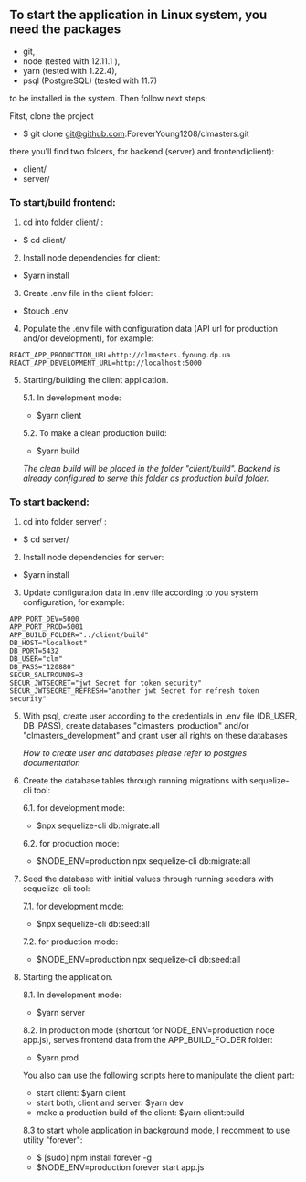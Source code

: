 ## To start the application in Linux system, you need the packages
  - git,
  - node (tested with 12.11.1 ),
  - yarn (tested with 1.22.4),
  - psql (PostgreSQL) (tested with 11.7)

 to be installed in the system. Then follow next steps:

Fitst, clone the project 
- $ git clone git@github.com:ForeverYoung1208/clmasters.git

there you'll find two folders, for backend (server) and frontend(client):

- client/
- server/


### To start/build frontend:

1. cd into folder client/ :
- $ cd client/

2. Install node dependencies for client:
- $yarn install

3. Create .env file in the client folder:
- $touch .env

4. Populate the .env file with configuration data (API url for production and/or development), for example:
```
REACT_APP_PRODUCTION_URL=http://clmasters.fyoung.dp.ua
REACT_APP_DEVELOPMENT_URL=http://localhost:5000
```

5. Starting/building the client application.

    5.1. In development mode:
    - $yarn client

    5.2. To make a clean production build:
    - $yarn build

    *The clean build will be placed in the folder "client/build". Backend is already configured to serve this folder as production build folder.*


### To start backend:

1. cd into folder server/ :
- $ cd server/

2. Install node dependencies for server:
- $yarn install

3. Update configuration data in .env file according to you system configuration, for example:
```
APP_PORT_DEV=5000
APP_PORT_PROD=5001
APP_BUILD_FOLDER="../client/build"
DB_HOST="localhost"
DB_PORT=5432
DB_USER="clm"
DB_PASS="120880"
SECUR_SALTROUNDS=3
SECUR_JWTSECRET="jwt Secret for token security"
SECUR_JWTSECRET_REFRESH="another jwt Secret for refresh token security"
```

5. With psql, create user according to the credentials in .env file (DB_USER, DB_PASS),
create databases "clmasters_production" and/or "clmasters_development" and grant user all rights on these databases

    *How to create user and databases please refer to postgres documentation*

6. Create the database tables through running migrations with sequelize-cli tool:

    6.1. for development mode:
    - $npx sequelize-cli db:migrate:all

    6.2. for production mode:
    - $NODE_ENV=production npx sequelize-cli db:migrate:all

7. Seed the database with initial values through running seeders with sequelize-cli tool:

    7.1. for development mode:
    - $npx sequelize-cli db:seed:all

    7.2. for production mode:
    - $NODE_ENV=production npx sequelize-cli db:seed:all  

8. Starting the application.

    8.1. In development mode:
    - $yarn server

    8.2. In production mode (shortcut for NODE_ENV=production node app.js), serves frontend data from the APP_BUILD_FOLDER folder:
    - $yarn prod

    You also can use the following scripts here to manipulate the client part:
    - start client:                             $yarn client
    - start both, client and server:            $yarn dev
    - make a production build of the client:    $yarn client:build

    8.3 to start whole application in background mode, I recomment to use utility "forever":
    - $ [sudo] npm install forever -g
    - $NODE_ENV=production forever start app.js


